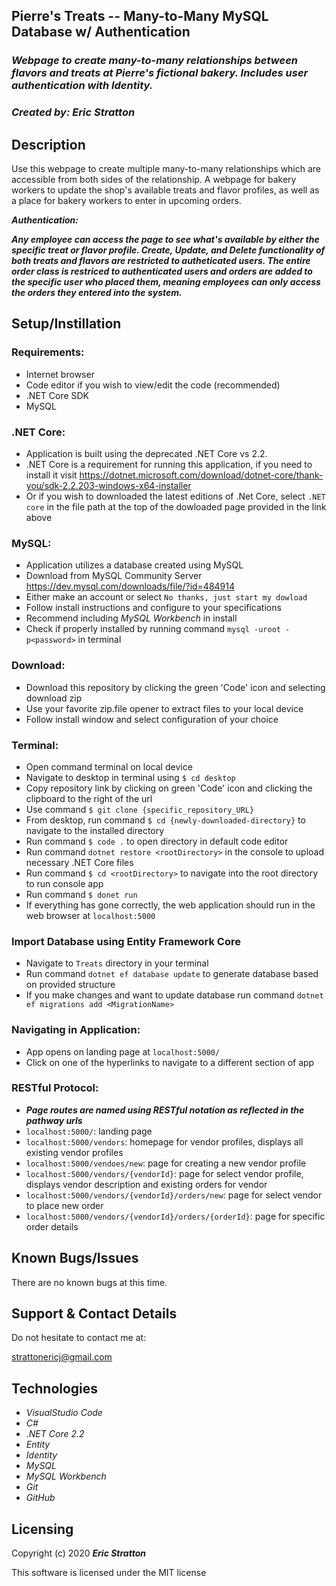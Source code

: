 ## Pierre's Treats -- Many-to-Many MySQL Database w/ Authentication

### _Webpage to create many-to-many relationships between flavors and treats at Pierre's fictional bakery. Includes user authentication with Identity._

### _Created by: Eric Stratton_

## Description

Use this webpage to create multiple many-to-many relationships which are accessible from both sides of the relationship. A webpage for bakery workers to update the shop's available treats and flavor profiles, as well as a place for bakery workers to enter in upcoming orders.

**_Authentication:_** 

**_Any employee can access the page to see what's available by either the specific treat or flavor profile. Create, Update, and Delete functionality of both treats and flavors are restricted to autheticated users. The entire order class is restriced to authenticated users and orders are added to the specific user who placed them, meaning employees can only access the orders they entered into the system._**

## Setup/Instillation

### Requirements:

- Internet browser
- Code editor if you wish to view/edit the code (recommended)
- .NET Core SDK
- MySQL 

### .NET Core:

- Application is built using the deprecated .NET Core vs 2.2.
- .NET Core is a requirement for running this application, if you need to install it visit <https://dotnet.microsoft.com/download/dotnet-core/thank-you/sdk-2.2.203-windows-x64-installer>
- Or if you wish to downloaded the latest editions of .Net Core, select `.NET core` in the file path at the top of the dowloaded page provided in the link above

### MySQL:

- Application utilizes a database created using MySQL
- Download from MySQL Community Server <https://dev.mysql.com/downloads/file/?id=484914>
- Either make an account or select `No thanks, just start my dowload`
- Follow install instructions and configure to your specifications
- Recommend including _MySQL Workbench_ in install
- Check if properly installed by running command `mysql -uroot -p<password>` in terminal

### Download: 

- Download this repository by clicking the green 'Code' icon and selecting download zip
- Use your favorite zip.file opener to extract files to your local device
- Follow install window and select configuration of your choice

### Terminal:

- Open command terminal on local device
- Navigate to desktop in terminal using `$ cd desktop`
- Copy repository link by clicking on green 'Code' icon and clicking the clipboard to the right of the url
- Use command `$ git clone {specific_repository_URL}`
- From desktop, run command `$ cd {newly-downloaded-directory}` to navigate to the installed directory
- Run command `$ code .` to open directory in default code editor
- Run command `dotnet restore <rootDirectory>` in the console to upload necessary .NET Core files
- Run command `$ cd <rootDirectory>` to navigate into the root directory to run console app
- Run command `$ donet run` 
- If everything has gone correctly, the web application should run in the web browser at `localhost:5000`

### Import Database using Entity Framework Core

- Navigate to `Treats` directory in your terminal
- Run command `dotnet ef database update` to generate database based on provided structure
- If you make changes and want to update database run command `dotnet ef migrations add <MigrationName>`

### Navigating in Application:

- App opens on landing page at `localhost:5000/`
- Click on one of the hyperlinks to navigate to a different section of app

### RESTful Protocol:

- **_Page routes are named using RESTful notation as reflected in the pathway urls_**
- `localhost:5000/`: landing page
- `localhost:5000/vendors`: homepage for vendor profiles, displays all existing vendor profiles
- `localhost:5000/vendoes/new`: page for creating a new vendor profile
- `localhost:5000/vendors/{vendorId}`: page for select vendor profile, displays vendor description and existing orders for vendor
- `localhost:5000/vendors/{vendorId}/orders/new`: page for select vendor to place new order
- `localhost:5000/vendors/{vendorId}/orders/{orderId}`: page for specific order details


## Known Bugs/Issues

There are no known bugs at this time.

## Support & Contact Details

Do not hesitate to contact me at:

<strattonericj@gmail.com>

## Technologies 

- _VisualStudio Code_
- _C#_
- _.NET Core 2.2_
- _Entity_
- _Identity_
- _MySQL_
- _MySQL Workbench_
- _Git_
- _GitHub_

## Licensing

Copyright (c) 2020 **_Eric Stratton_**

This software is licensed under the MIT license